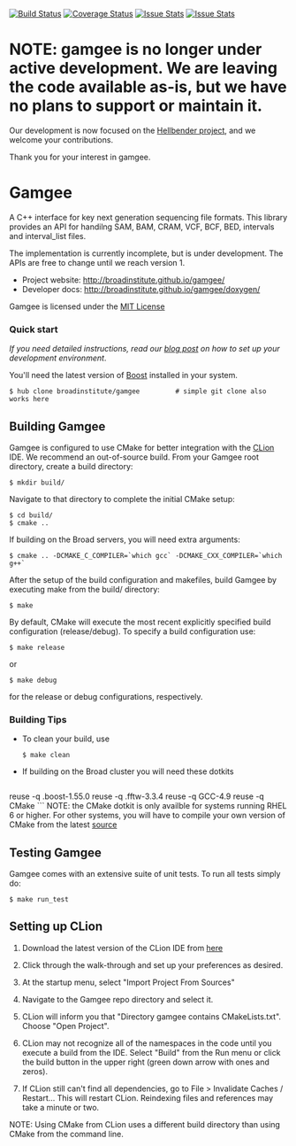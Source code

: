 [![Build Status](https://travis-ci.org/broadinstitute/gamgee.svg?branch=master)](https://travis-ci.org/broadinstitute/gamgee)
[![Coverage Status](https://coveralls.io/repos/broadinstitute/gamgee/badge.png)](https://coveralls.io/r/broadinstitute/gamgee)
[![Issue Stats](http://issuestats.com/github/broadinstitute/gamgee/badge/pr)](http://issuestats.com/github/broadinstitute/gamgee)
[![Issue Stats](http://issuestats.com/github/broadinstitute/gamgee/badge/issue)](http://issuestats.com/github/broadinstitute/gamgee)

# NOTE: gamgee is no longer under active development.  We are leaving the code available as-is, but we have no plans to support or maintain it.

Our development is now focused on the [Hellbender project](https://github.com/broadinstitute/hellbender), and we welcome your contributions.

Thank you for your interest in gamgee.


Gamgee
======

A C++ interface for key next generation sequencing file formats. This library
provides an API for handilng SAM, BAM, CRAM, VCF, BCF, BED, intervals and
interval_list files.

The implementation is currently incomplete, but is under development. The APIs
are free to change until we reach version 1.

* Project website: http://broadinstitute.github.io/gamgee/
* Developer docs: http://broadinstitute.github.io/gamgee/doxygen/


Gamgee is licensed under the [MIT License](http://www.google.com.br/url?sa=t&rct=j&q=&esrc=s&source=web&cd=1&cad=rja&uact=8&ved=0CB8QFjAA&url=http%3A%2F%2Fopensource.org%2Flicenses%2FMIT&ei=CPEiVNH-DoLxgwSG3oLwAg&usg=AFQjCNHLnploR8MB1GvOk6dHWdThFdiIbg&bvm=bv.75775273,d.eXY)



### Quick start

*If you need detailed instructions, read our [blog post](http://broadinstitute.github.io/gamgee/setup/20140924-setting-up-your-development-environment/) on how to set up your development environment*.

You'll need the latest version of [Boost](http://www.boost.org/) installed in your system.

    $ hub clone broadinstitute/gamgee         # simple git clone also works here
    
Building Gamgee
----------------
Gamgee is configured to use CMake for better integration with the [CLion](https://www.jetbrains.com/clion/) IDE. We recommend an out-of-source build. From your Gamgee root directory, create a build directory:

    $ mkdir build/

Navigate to that directory to complete the initial CMake setup:

    $ cd build/
    $ cmake ..

If building on the Broad servers, you will need extra arguments:

    $ cmake .. -DCMAKE_C_COMPILER=`which gcc` -DCMAKE_CXX_COMPILER=`which g++`

After the setup of the build configuration and makefiles, build Gamgee by executing make from the build/ directory:

    $ make

By default, CMake will execute the most recent explicitly specified build configuration (release/debug). To specify a build configuration use:

    $ make release

or

    $ make debug

for the release or debug configurations, respectively.

### Building Tips
 
* To clean your build, use 

    ```
    $ make clean
    ```
* If building on the Broad cluster you will need these dotkits
 
    ```
reuse -q .boost-1.55.0
reuse -q .fftw-3.3.4
reuse -q GCC-4.9
reuse -q CMake
    ```
NOTE: the CMake dotkit is only availble for systems running RHEL 6 or higher.  For other systems, you will have to compile your own version of CMake from the latest [source](http://www.cmake.org/download/)

Testing Gamgee
---------------
Gamgee comes with an extensive suite of unit tests. To run all tests simply do:

    $ make run_test

Setting up CLion
----------------
1. Download the latest version of the CLion IDE from [here](https://www.jetbrains.com/clion/)

2. Click through the walk-through and set up your preferences as desired.

3. At the startup menu, select "Import Project From Sources"

4. Navigate to the Gamgee repo directory and select it.

5. CLion will inform you that "Directory gamgee contains CMakeLists.txt".  Choose "Open Project".

6. CLion may not recognize all of the namespaces in the code until you execute a build from the IDE.  Select "Build" from the Run menu or click the build button in the upper right (green down arrow with ones and zeros).

7. If CLion still can't find all dependencies, go to File > Invalidate Caches / Restart...  This will restart CLion. Reindexing files and references may take a minute or two.

NOTE: Using CMake from CLion uses a different build directory than using CMake from the command line.
